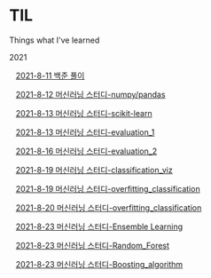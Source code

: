 # TIL
  Things what I've learned

2021  

&nbsp;&nbsp; [2021-8-11 백준 풀이](./baekjoon_algorithm/2021_8_21.md)


&nbsp;&nbsp; [2021-8-12 머신러닝 스터디-numpy/pandas](./ML_study_python/numpy_pandas_basics.md)

&nbsp;&nbsp; [2021-8-13 머신러닝 스터디-scikit-learn](./ML_study_python/scikit_learn_basics.md)

&nbsp;&nbsp; [2021-8-13 머신러닝 스터디-evaluation_1](./ML_study_python/evaluations.md)

&nbsp;&nbsp; [2021-8-16 머신러닝 스터디-evaluation_2](./ML_study_python/evaluations.md)

&nbsp;&nbsp; [2021-8-19 머신러닝 스터디-classification_viz](./ML_study_python/classification.md)

&nbsp;&nbsp; [2021-8-19 머신러닝 스터디-overfitting_classification](./ML_study_python/classification.md)


&nbsp;&nbsp; [2021-8-20 머신러닝 스터디-overfitting_classification](./ML_study_python/classification.md)


&nbsp;&nbsp; [2021-8-23 머신러닝 스터디-Ensemble Learning](./ML_study_python/ensemble_learning.md)


&nbsp;&nbsp; [2021-8-23 머신러닝 스터디-Random_Forest](./ML_study_python/random_forest.md)


&nbsp;&nbsp; [2021-8-23 머신러닝 스터디-Boosting_algorithm](./ML_study_python/Boosting_algorithm.md)
